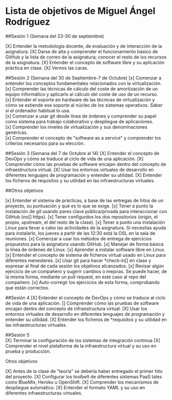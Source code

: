 Lista de objetivos de Miguel Ángel Rodríguez
============================


##Sesión 1 (Semana del 23-30 de septiembre)

[X] Entender la metodología docente, de evaluación y de interacción de la asignatura.
[X] Darse de alta y comprender el funcionamiento básico de GitHub y la lista de correo de la asignatura; conocer el resto de los recursos de la asignatura.
[X] Entender el concepto de software libre y su aplicación práctica en clase.
[X] Vernos las caras.

##Sesión 2 (Semana del 30 de Septiembre-7 de Octubre)
[x] Comenzar a entender los conceptos fundamentales relacionados con la virtualización.                  
[x] Comprender las técnicas de cálculo del coste de amortización de un equipo informático y aplicarlo al cálculo del coste de uso de un recurso.             
[x] Entender el soporte en hardware de las técnicas de virtualización y cómo se extiende ese soporte al núcleo de los sistemas operativos. Saber si el ordenador habitual lo usa.                           
[x] Comenzar a usar git desde línea de órdenes y comprender su papel como sistema para trabajo colaborativo y despliegue de aplicaciones.                    
[x] Comprender los niveles de virtualización y sus denominaciones genéricas.                      
[x] Comprender el concepto de "software as a service" y comprender los criterios necesarios para su elección.                   

##Sesión 3 (Semana del 7 de Octubre al 14)
[X] Entender el concepto de DevOps y cómo se traduce al ciclo de vida de una aplicación.
[X] Comprender cómo las pruebas de software encajan dentro del concepto de infraestructura virtual.
[X] Usar los entornos virtuales de desarrollo en diferentes lenguajes de programación y entender su utilidad.
[X] Entender los ficheros de requisitos y su utilidad en las infraestructuras virtuales.

##Otros objetivos

[x] Entender el sistema de prácticas, a base de las entregas de hitos de un proyecto, su puntuación y qué es lo que se exige.
[x] Tener a punto la instalación de git usando pares clave pública/privada para interaccionar con GitHub (no[] https).
[x] Tener configurdos los dos repositorios (origin, el propio, upstream, el del resto de la clase).
[x] Tener a punto una instalación Linux para llevar a cabo las actividades de la asignatura. Si necesitas ayuda para instalarlo, los jueves a partir de las 12:30 está la OSL en la sala de reuniones.
[x] Comenzar a usar los métodos de entrega de ejercicios propuestos para la asignatura usando GitHub.
[x] Manejar de forma básica la línea de órdenes de Linux.
[x] Aprender a instalar software libre en Linux.
[x] Entender el concepto de sistema de ficheros virtual usado en Linux para diferentes menesteres.
[x] Usar git para hacer *check-in[] en clase y expresar al final de cada sesión los objetivos alcanzados.
[x] Revisar algún ejercicio de un compañero y sugerir cambios o mejoras. Se puede hacer, de la misma forma, mediante un pull request, en este caso al repo del compañero.
[x] Auto-corregir los ejercicios de esta forma, comprobando que están correctos.

##Sesión 4
[X] Entender el concepto de DevOps y cómo se traduce al ciclo de vida de una aplicación. [] Comprender cómo las pruebas de software encajan dentro del concepto de infraestructura virtual.
[X] Usar los entornos virtuales de desarrollo en diferentes lenguajes de programación y entender su utilidad.
[X] Entender los ficheros de *requisitos y su utilidad en las infraestructuras virtuales.
       
##Sesión 5    
[X] Terminar la configuración de los sistemas de integración continua
[X] Comprender el nivel plataforma de la infraestructura virtual y su uso en prueba y producción.

Otros objetivos

[X] Antes de la clase de "teoría" se debería haber entregado el primer hito del proyecto.
[X] Configurar los toolbelt de diferentes sistemas PaaS tales como BlueMix, Heroku u OpenShift.
[X] Comprender los mecanismos de despliegue automático.
[X] Entender el formato YAML y su uso en diferentes infraestructuras virtuales.
